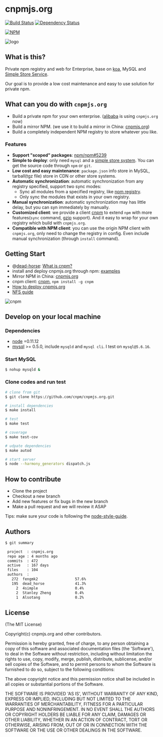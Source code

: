 cnpmjs.org
=======

[![Build Status](https://secure.travis-ci.org/cnpm/cnpmjs.org.svg)](http://travis-ci.org/cnpm/cnpmjs.org) [![Dependency Status](https://gemnasium.com/cnpm/cnpmjs.org.svg)](https://gemnasium.com/cnpm/cnpmjs.org)

[![NPM](https://nodei.co/npm/cnpmjs.org.svg?downloads=true&stars=true)](https://nodei.co/npm/cnpmjs.org/)

![logo](https://raw.github.com/cnpm/cnpmjs.org/master/logo.png)

## What is this?

Private npm registry and web for Enterprise, base on [koa](http://koajs.com/),
MySQL and [Simple Store Service](https://github.com/cnpm/cnpmjs.org/wiki/NFS-Guide).

Our goal is to provide a low cost maintenance and easy to use solution for private npm.

## What can you do with `cnpmjs.org`

* Build a private npm for your own enterprise. ([alibaba](http://www.alibaba.com/) is using `cnpmjs.org` now)
* Build a mirror NPM. (we use it to build a mirror in China: [cnpmjs.org](http://cnpmjs.org/))
* Build a completely independent NPM registry to store whatever you like.

### Features

* **Support "scoped" packages**: [npm/npm#5239](https://github.com/npm/npm/issues/5239)
* **Simple to deploy**: only need `mysql` and a [simple store system](https://github.com/cnpm/cnpmjs.org/wiki/NFS-Guide).
You can get the source code through `npm` or `git`.
* **Low cost and easy maintenance**: `package.json` info store in MySQL, tarball(tgz file) store in CDN or other store systems.
* **Automatic synchronization**: automatic synchronization from any registry specified, support two sync modes:
  - Sync all modules from a specified registry, like [npm registry](http://registry.npmjs.org).
  - Only sync the modules that exists in your own registry.
* **Manual synchronization**: automatic synchronization may has little delay, but you can syn immediately by manually.
* **Customized client**: we provide a client [cnpm](https://github.com/cnpm/cnpm)
to extend `npm` with more features(`sync` command, [gzip](https://github.com/npm/npm-registry-client/pull/40) support).
And it easy to wrap for your own registry which build with `cnpmjs.org`.
* **Compatible with NPM client**: you can use the origin NPM client with `cnpmjs.org`,
only need to change the registry in config. Even include manual synchronization (through `install` command).

## Getting Start

* @[dead-horse](https://github.com/dead-horse): [What is cnpm?](http://deadhorse.me/slides/cnpmjs.html)
* install and deploy cnpmjs.org through npm: [examples](https://github.com/cnpm/custom-cnpm-example)
* Mirror NPM in China: [cnpmjs.org](http://cnpmjs.org)
* cnpm client: [cnpm](https://github.com/cnpm/cnpm), `npm install -g cnpm`
* [How to deploy cnpmjs.org](https://github.com/cnpm/cnpmjs.org/wiki/Deploy)
* [NFS guide](https://github.com/cnpm/cnpmjs.org/wiki/NFS-Guide)

![cnpm](https://docs.google.com/drawings/d/12QeQfGalqjsB77mRnf5Iq5oSXHCIUTvZTwECMonqCmw/pub?w=480&h=360)

## Develop on your local machine

### Dependencies

* [node](http://nodejs.org) =0.11.12
* [mysql](http://dev.mysql.com/downloads/) >= 0.5.0, include `mysqld` and `mysql cli`. I test on `mysql@5.6.16`.

### Start MySQL

```bash
$ nohup mysqld &
```

### Clone codes and run test

```bash
# clone from git
$ git clone https://github.com/cnpm/cnpmjs.org.git

# install dependencies
$ make install

# test
$ make test

# coverage
$ make test-cov

# udpate dependencies
$ make autod

# start server
$ node --harmony_generators dispatch.js
```

## How to contribute

* Clone the project
* Checkout a new branch
* Add new features or fix bugs in the new branch
* Make a pull request and we will review it ASAP

Tips: make sure your code is following the [node-style-guide](https://github.com/felixge/node-style-guide).

## Authors

```bash
$ git summary

 project  : cnpmjs.org
 repo age : 4 months ago
 commits  : 472
 active   : 167 days
 files    : 104
 authors  :
   272  fengmk2                 57.6%
   195  dead_horse              41.3%
     2  4simple                 0.4%
     2  Stanley Zheng           0.4%
     1  Alsotang                0.2%
```

## License

(The MIT License)

Copyright(c) cnpmjs.org and other contributors.

Permission is hereby granted, free of charge, to any person obtaining
a copy of this software and associated documentation files (the
'Software'), to deal in the Software without restriction, including
without limitation the rights to use, copy, modify, merge, publish,
distribute, sublicense, and/or sell copies of the Software, and to
permit persons to whom the Software is furnished to do so, subject to
the following conditions:

The above copyright notice and this permission notice shall be
included in all copies or substantial portions of the Software.

THE SOFTWARE IS PROVIDED 'AS IS', WITHOUT WARRANTY OF ANY KIND,
EXPRESS OR IMPLIED, INCLUDING BUT NOT LIMITED TO THE WARRANTIES OF
MERCHANTABILITY, FITNESS FOR A PARTICULAR PURPOSE AND NONINFRINGEMENT.
IN NO EVENT SHALL THE AUTHORS OR COPYRIGHT HOLDERS BE LIABLE FOR ANY
CLAIM, DAMAGES OR OTHER LIABILITY, WHETHER IN AN ACTION OF CONTRACT,
TORT OR OTHERWISE, ARISING FROM, OUT OF OR IN CONNECTION WITH THE
SOFTWARE OR THE USE OR OTHER DEALINGS IN THE SOFTWARE.
